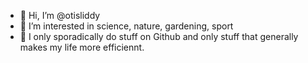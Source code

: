 - 👋 Hi, I’m @otisliddy
- 👀 I’m interested in science, nature, gardening, sport
- 🌱 I only sporadically do stuff on Github and only stuff that generally makes my life more efficiennt.

<!---
otisliddy/otisliddy is a ✨ special ✨ repository because its `README.md` (this file) appears on your GitHub profile.
You can click the Preview link to take a look at your changes.
--->
